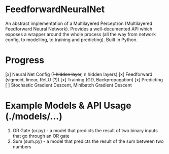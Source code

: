 # FeedforwardNeuralNet
An abstract implementation of a Multilayered Perceptron (Multilayered Feedforward Neural Network). Provides a well-documented API which exposes a wrapper around the whole process (all the way from network config, to modelling, to training and predicting). Built in Python.

# Progress
[x] Neural Net Config (~~1 hidden layer~~, n hidden layers)
[x] Feedforward (~~sigmoid~~, ~~linear~~, ReLU (?))
[x] Training (~~GD~~, ~~Backpropagation~~)
[x] Predicting
[ ] Stochastic Gradient Descent, Minibatch Gradient Descent 

# Example Models & API Usage (./models/...)
1. OR Gate (or.py) - a model that predicts the result of two binary inputs that go through an OR gate
2. Sum (sum.py) - a model that predicts the result of the sum between two numbers
